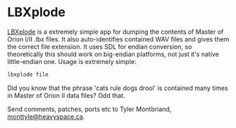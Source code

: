 # LBXplode

[LBXplode](http://burningsmell.org/lbxplode/) is a extremely simple app for dumping the contents of Master of Orion I/II .lbx files. It also auto-identifies contained WAV files and gives them the correct file extension. It uses SDL for endian conversion, so theoretically this should work on big-endian platforms, not just it's native little-endian one. Usage is extremely simple:

```sh
lbxplode file
```

Did you know that the phrase 'cats rule dogs drool' is contained many times in Master of Orion II data files? Odd that.

Send comments, patches, ports etc to Tyler Montbriand, [monttyle@heavyspace.ca](mailto:monttyle@heavyspace.ca).
